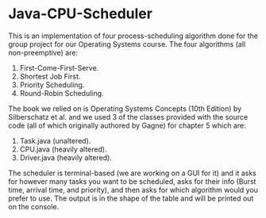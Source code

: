 # Java-CPU-Scheduler
This is an implementation of four process-scheduling algorithm done for the group project for our Operating Systems course. The four algorithms (all non-preemptive) are:

1. First-Come-First-Serve.
2. Shortest Job First.
3. Priority Scheduling.
4. Round-Robin Scheduling.

The book we relied on is Operating Systems Concepts (10th Edition) by Silberschatz et al. and we used 3 of the classes provided with the source code (all of which originally authored by Gagne) for chapter 5 which are:

1. Task.java (unaltered).
2. CPU.java (heavily altered).
3. Driver.java (heavily altered).

The scheduler is terminal-based (we are working on a GUI for it) and it asks for however many tasks you want to be scheduled, asks for their info (Burst time, arrival time, and priority), and then asks for which algorithm would you prefer to use. The output is in the shape of the table and will be printed out on the console.